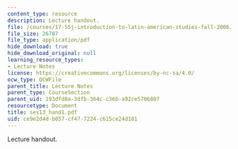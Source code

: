 ```yaml
---
content_type: resource
description: Lecture handout.
file: /courses/17-55j-introduction-to-latin-american-studies-fall-2006/ce9e2d4db057cf477224c615ce24d101_ses13_hand1.pdf
file_size: 26787
file_type: application/pdf
hide_download: true
hide_download_original: null
learning_resource_types:
- Lecture Notes
license: https://creativecommons.org/licenses/by-nc-sa/4.0/
ocw_type: OCWFile
parent_title: Lecture Notes
parent_type: CourseSection
parent_uid: 193dfd8a-3dfb-364c-c36b-a92ce5706807
resourcetype: Document
title: ses13_hand1.pdf
uid: ce9e2d4d-b057-cf47-7224-c615ce24d101
---
```

Lecture handout.
